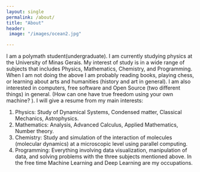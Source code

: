 ```yaml
---
layout: single
permalink: /about/
title: "About"
header:
 image: "/images/ocean2.jpg"

---
```


I am a polymath student(undergraduate). I am currently studying physics at the University of Minas Gerais. My interest of study is in a wide range of subjects that includes Physics, Mathematics, Chemistry, and Programming. When I am not doing the above I am probably reading books, playing chess, or learning about arts and humanities (history and art in general).
I am also interested in computers, free software and Open Source (two different things) in general. (How can one have true freedom using your own machine? ).
I will give a resume from my main interests:
1. Physics: Study of Dynamical Systems, Condensed matter, Classical Mechanics, Astrophysics.
2. Mathematics: Analysis, Advanced Calculus, Applied Mathematics, Number theory.
3. Chemistry: Study and simulation of the interaction of molecules (molecular dynamics) at a microscopic level using parallel computing.
4. Programming: Everything involving data visualization, manipulation of data, and solving problems with the three subjects mentioned above. In the free time Machine Learning and Deep Learning are my occupations.



[comment]: <> (who is interested the many beauties of this world)
